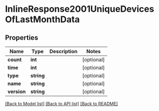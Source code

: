 # InlineResponse2001UniqueDevicesOfLastMonthData

## Properties
Name | Type | Description | Notes
------------ | ------------- | ------------- | -------------
**count** | **int** |  | [optional] 
**time** | **int** |  | [optional] 
**type** | **string** |  | [optional] 
**name** | **string** |  | [optional] 
**version** | **string** |  | [optional] 

[[Back to Model list]](../../README.md#documentation-for-models) [[Back to API list]](../../README.md#documentation-for-api-endpoints) [[Back to README]](../../README.md)

